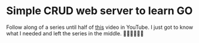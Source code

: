 # Simple CRUD web server to learn GO
Follow along of a series until half of [this](https://www.youtube.com/watch?v=qCv-q37qjZU) video in YouTube. I just got to know what I needed and left the series in the middle. ✌🏻✌🏻✌🏻